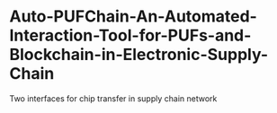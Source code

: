 # Auto-PUFChain-An-Automated-Interaction-Tool-for-PUFs-and-Blockchain-in-Electronic-Supply-Chain
Two interfaces for chip transfer in supply chain network
